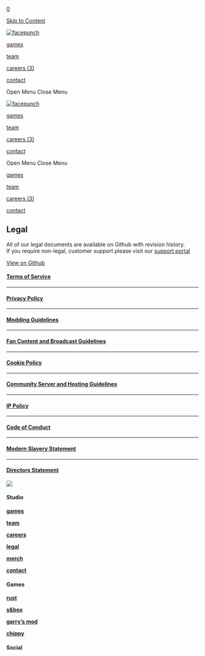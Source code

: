 [0](https://facepunch.com/cart)

[Skip to Content](#page)

[![facepunch](//images.squarespace-cdn.com/content/v1/627cb6fa4355783e5e375440/b47ec50e-bc8b-4801-87cb-dee12da27748/default-light.png?format=1500w)](https://facepunch.com/)

[games](https://facepunch.com/#games)

[team](https://facepunch.com/team)

[careers (3)](https://facepunch.com/careers)

[contact](https://facepunch.com/contact)

Open Menu Close Menu

[![facepunch](//images.squarespace-cdn.com/content/v1/627cb6fa4355783e5e375440/b47ec50e-bc8b-4801-87cb-dee12da27748/default-light.png?format=1500w)](https://facepunch.com/)

[games](https://facepunch.com/#games)

[team](https://facepunch.com/team)

[careers (3)](https://facepunch.com/careers)

[contact](https://facepunch.com/contact)

Open Menu Close Menu

[games](https://facepunch.com/#games)

[team](https://facepunch.com/team)

[careers (3)](https://facepunch.com/careers)

[contact](https://facepunch.com/contact)

**Legal**
---------

All of our legal documents are available on Github with revision history.  
If you require non-legal, customer support please visit our [support portal](https://rust.facepunch.com/support)

[View on Github](https://github.com/Facepunch/Legal)

#### [Terms of Service](https://facepunch.com/legal/tos)

* * *

#### [Privacy Policy](https://facepunch.com/legal/privacy)

* * *

#### [Modding Guidelines](https://facepunch.com/legal/modding)

* * *

#### [Fan Content and Broadcast Guidelines](https://facepunch.com/legal/ugc)

* * *

#### [Cookie Policy](https://facepunch.com/legal/cookie)

* * *

#### [Community Server and Hosting Guidelines](https://facepunch.com/legal/servers)

* * *

#### [I](https://facepunch.com/legal/ip-policy)[P Policy](https://facepunch.com/legal/ip)

* * *

#### [Code of Conduct](https://facepunch.com/legal/code-of-conduct)

* * *

#### [Modern Slavery Statement](https://facepunch.com/legal/modern-slavery-statement)

* * *

#### [Directors Statement](https://facepunch.com/legal/directors-statement)

![](https://images.squarespace-cdn.com/content/v1/627cb6fa4355783e5e375440/68095e28-83e3-4b73-92df-e5aae1543da8/marque.png)

#### Studio

[**games**](https://facepunch.com/#games)

[**team**](https://facepunch.com/team)

[**careers**](https://facepunch.com/careers)

[**legal**](https://facepunch.com/legal)

[**merch**](https://facepunch.com/merch)

[**contact**](https://facepunch.com/contact)

#### Games

[**rust**](https://facepunch.com/games/rust)

[**s&box**](https://sbox.facepunch.com/)

[**garry’s mod**](https://gmod.facepunch.com/)

[**chippy**](https://facepunch.com/games/chippy)

#### Social

[](https://www.instagram.com/fcpnch)[](https://www.youtube.com/channel/UCcw0KZs8oa3QgHnckw7EXXA)[](https://twitter.com/fcpnchstds)[](https://www.facebook.com/fcpnch/)[](https://www.linkedin.com/company/facepunch/)